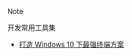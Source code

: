> [!NOTE]
> 开发常用工具集

- [打造 Windows 10 下最强终端方案](https://p3terx.com/archives/the-strongest-terminal-solution-under-windows-10.html)